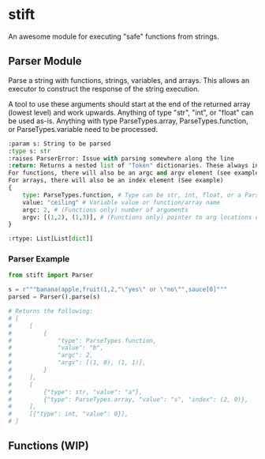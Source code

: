 # stift

An awesome module for executing "safe" functions from strings.

## Parser Module

Parse a string with functions, strings, variables, and arrays. This allows an executor to
construct the response of the string execution.

A tool to use these arguments should start at the end of the returned array (lowest level)
and work upwards. Anything of type "str", "int", or "float" can be used as-is. Anything
with type ParseTypes.array, ParseTypes.function, or ParseTypes.variable need to be processed.

```python
:param s: String to be parsed
:type s: str
:raises ParserError: Issue with parsing somewhere along the line
:return: Returns a nested list of "Token" dictionaries. These always include a value and a type.
For functions, there will also be an argc and argv element (see example)
For arrays, there will also be an index element (See example)
{
    type: ParseTypes.function, # Type can be str, int, float, or a ParseTypes element
    value: "ceiling" # Variable value or function/array name
    argc: 2, # (Functions only) number of arguments
    argv: [(1,2), (1,3)], # (Functions only) pointer to arg locations e.g. parsed[1][2]
}

:rtype: List[List[dict]]
```

### Parser Example

```python
from stift import Parser

s = r"""banana(apple,fruit(1,2,"\"yes\" or \"no\"",sauce[0]"""
parsed = Parser().parse(s)

# Returns the following:
# [
#     [
#         {
#             "type": ParseTypes.function,
#             "value": "b",
#             "argc": 2,
#             "argv": [(1, 0), (1, 1)],
#         }
#     ],
#     [
#         {"type": str, "value": "a"},
#         {"type": ParseTypes.array, "value": "s", "index": (2, 0)},
#     ],
#     [{"type": int, "value": 0}],
# ]
```

## Functions (WIP)
